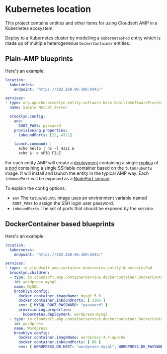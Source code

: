 # Kubernetes location

This project contains entities and other items for using Cloudsoft AMP in a Kubernetes ecosystem.

Deploy to a Kubernetes cluster by modelling a `KubernetesPod` entity which is made up of multiple heterogeneous `DockerContainer` entities.

## Plain-AMP blueprints

Here's an example:

```YAML
location:
  kubernetes:
    endpoint: "https://192.168.99.100:8443/"

services:
- type: org.apache.brooklyn.entity.software.base.VanillaSoftwareProcess
  name: Simple Netcat Server

  brooklyn.config:
    env:
      ROOT_PASS: password
    provisioning.properties:
      inboundPorts: [22, 4321]

    launch.command: |
      echo hello | nc -l 4321 &
      echo $! > $PID_FILE
```

For each entity AMP will create
a [deployment](http://kubernetes.io/docs/user-guide/deployments/)
containing a single [replica](http://kubernetes.io/docs/user-guide/replicasets/)
of a [pod](http://kubernetes.io/docs/user-guide/pods/) containing a single
SSHable container based on the `tutum/ubuntu` image. It will install and launch
the entity in the typical AMP way. Each `inboundPort` will be exposed as a
[NodePort service](http://kubernetes.io/docs/user-guide/services/#type-nodeport).

To explain the config options:
* `env` The `tutum/ubuntu` image uses an environment variable named `ROOT_PASS`
   to assign the SSH login user password.
* `inboundPorts` The set of ports that should be exposed by the service.


## DockerContainer based blueprints

Here's an example:


```YAML
location:
  kubernetes:
    endpoint: "https://192.168.99.100:8443/"

services:
- type: io.cloudsoft.amp.container.kubernetes.entity.KubernetesPod
  brooklyn.children:
  - type: io.cloudsoft.amp.containerservice.dockercontainer.DockerContainer
    id: wordpress-mysql
    name: MySQL
    brooklyn.config:
      docker.container.imageName: mysql:5.6
      docker.container.inboundPorts: [ 3306 ]
      env: { MYSQL_ROOT_PASSWORD: "password" }
      provisioning.properties:
        kubernetes.deployment: wordpress-mysql
  - type: io.cloudsoft.amp.containerservice.dockercontainer.DockerContainer
    id: wordpress
    name: Wordpress
    brooklyn.config:
      docker.container.imageName: wordpress:4.4-apache
      docker.container.inboundPorts: [ 80 ]
      env: { WORDPRESS_DB_HOST: "wordpress-mysql", WORDPRESS_DB_PASSWORD: "password" }
```
